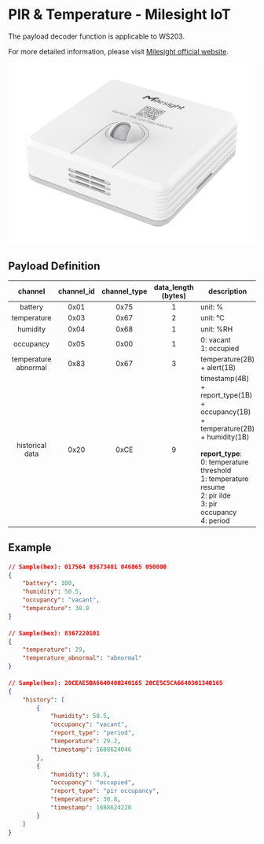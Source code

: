 # PIR & Temperature - Milesight IoT

The payload decoder function is applicable to WS203.

For more detailed information, please visit [Milesight official website](https://www.milesight-iot.com).

![WS203](WS203.png)

## Payload Definition

|       channel        | channel_id | channel_type | data_length (bytes) | description                                                                                                                                                                                                           |
| :------------------: | :--------: | :----------: | :-----------------: | --------------------------------------------------------------------------------------------------------------------------------------------------------------------------------------------------------------------- |
|       battery        |    0x01    |     0x75     |          1          | unit: %                                                                                                                                                                                                               |
|     temperature      |    0x03    |     0x67     |          2          | unit: ℃                                                                                                                                                                                                               |
|       humidity       |    0x04    |     0x68     |          1          | unit: %RH                                                                                                                                                                                                             |
|      occupancy       |    0x05    |     0x00     |          1          | 0: vacant<br />1: occupied                                                                                                                                                                                            |
| temperature abnormal |    0x83    |     0x67     |          3          | temperature(2B) + alert(1B)                                                                                                                                                                                           |
|   historical data    |    0x20    |     0xCE     |          9          | timestamp(4B) + report_type(1B) + occupancy(1B) + temperature(2B) + humidity(1B) <br/><br/>**report_type**:<br/>0: temperature threshold<br/>1: temperature resume<br/>2: pir ilde<br/>3: pir occupancy<br/>4: period |

## Example

```json
// Sample(hex): 017564 03673401 046865 050000
{
    "battery": 100,
    "humidity": 50.5,
    "occupancy": "vacant",
    "temperature": 30.8
}

// Sample(hex): 8367220101
{
    "temperature": 29,
    "temperature_abnormal": "abnormal"
}

// Sample(hex): 20CEAE5BA6640400240165 20CE5C5CA6640301340165
{
    "history": [
        {
            "humidity": 50.5,
            "occupancy": "vacant",
            "report_type": "period",
            "temperature": 29.2,
            "timestamp": 1688624046
        },
        {
            "humidity": 50.5,
            "occupancy": "occupied",
            "report_type": "pir occupancy",
            "temperature": 30.8,
            "timestamp": 1688624220
        }
    ]
}
```
